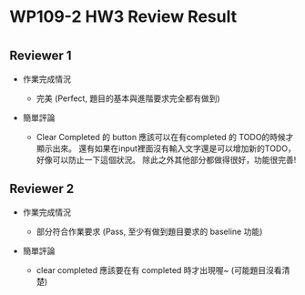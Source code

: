 
WP109-2 HW3 Review Result
=========================

# 

## Reviewer 1
- 作業完成情況
	- 完美 (Perfect, 題目的基本與進階要求完全都有做到)

- 簡單評論
	- Clear Completed 的 button 應該可以在有completed 的 TODO的時候才顯示出來。
還有如果在input裡面沒有輸入文字還是可以增加新的TODO，好像可以防止一下這個狀況。
除此之外其他部分都做得很好，功能很完善!


## Reviewer 2
- 作業完成情況
	- 部分符合作業要求 (Pass, 至少有做到題目要求的 baseline 功能)

- 簡單評論
	- clear completed 應該要在有 completed 時才出現喔~ (可能題目沒看清楚)

